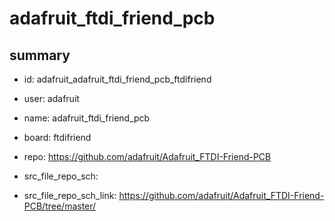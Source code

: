 # adafruit_ftdi_friend_pcb
 
## summary 
* id: adafruit_adafruit_ftdi_friend_pcb_ftdifriend
* user: adafruit
* name: adafruit_ftdi_friend_pcb
* board: ftdifriend
* repo: https://github.com/adafruit/Adafruit_FTDI-Friend-PCB



* src_file_repo_sch: 
* src_file_repo_sch_link: https://github.com/adafruit/Adafruit_FTDI-Friend-PCB/tree/master/






